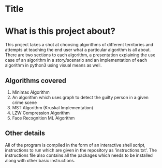 # Title

# What is this project about?

This project takes a shot at choosing algorithms of different territories and attempts at teaching the end user what a particular algorithm is all about. There are two sections to each algorithm, a presentation explaining the use case of an algorithm in a story/scenario and an implementation of each algorithm in python3 using visual means as well.

## Algorithms covered
1. Minimax Algorithm
2. An algorithm which uses graph to detect the guilty person in a given crime scene
3. MST Algorithm (Kruskal Implementation)
4. LZW Compression Algorithm
5. Face Recognition ML Algorithm


## Other details
All of the program is compiled in the form of an interactive shell script, instructions to run which are given in the repository as 'instructions.txt'. The instructions file also contains all the packages which needs to be installed along with other basic instructions.